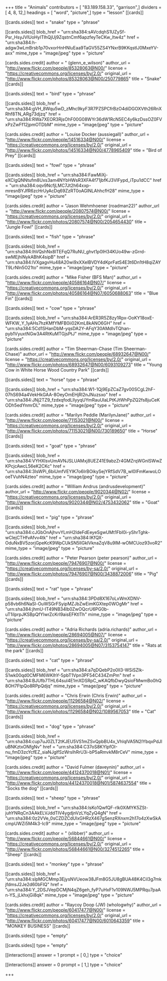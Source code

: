 +++
title = "Animals"
contributors = [ "83.189.158.33", "garrison",]
dividers = [ 4, 8, 12,]
headings = [ "word", "picture",]
type = "lesson"
[[cards]]

[[cards.sides]]
text = "snake"
type = "phrase"

[[cards.sides]]
blob_href = "urn:sha384:sAVcdqhS1UZySf-Psr_HsyJVlUoHylTlhQjUj9ZqstnCmf6apzfeyTeCKw_ltw4z"
href = "urn:sha384:h-adgw3wLmBrsb1p70vxorHnHNluEaa9TaGV55ZS4YNxrB9KKqstlJ0MxeYV-axx"
mime_type = "image/jpeg"
type = "picture"

[cards.sides.credit]
author = " (glenn_e_wilson)"
author_url = "http://www.flickr.com/people/85328063@N00/"
license = "https://creativecommons.org/licenses/by/2.0/"
original_url = "http://www.flickr.com/photos/85328063@N00/250779865"
title = "Snake"
[[cards]]

[[cards.sides]]
text = "bird"
type = "phrase"

[[cards.sides]]
blob_href = "urn:sha384:gVH_8Wqu5wD_zMhc9kyF3R7PZSPCfrBzO4diDGOXVth26RnXRhf8TN_ARg73djzq"
href = "urn:sha384:RWa7XEOR3RjsOhF00G08WYr36dW1RcN5EC4y6kzDssOZ0FVxPzZwFf12jpmOTDbM"
mime_type = "image/jpeg"
type = "picture"

[cards.sides.credit]
author = "Louise Docker (aussiegall)"
author_url = "http://www.flickr.com/people/14516334@N00/"
license = "https://creativecommons.org/licenses/by/2.0/"
original_url = "http://www.flickr.com/photos/14516334@N00/4778965409"
title = "Bird of Prey"
[[cards]]

[[cards.sides]]
text = "fowl"
type = "phrase"

[[cards.sides]]
blob_href = "urn:sha384:FawMiXj-eXClgQNNtufm8Uxs3am4NYbHWsR3XFA4f71jbfKJ3VIFypd_iTpu1dCC"
href = "urn:sha384:oqv9NcfjLMC7Jt2h64xxp-mresnBYJfR6zcHrUyAcDq69ZzRT0oAGlNLAhhcfH28"
mime_type = "image/jpeg"
type = "picture"

[cards.sides.credit]
author = "Jason Wehmhoener (roadman22)"
author_url = "http://www.flickr.com/people/20807574@N00/"
license = "https://creativecommons.org/licenses/by/2.0/"
original_url = "http://www.flickr.com/photos/20807574@N00/2054654430"
title = "Jungle Fowl"
[[cards]]

[[cards.sides]]
text = "fish"
type = "phrase"

[[cards.sides]]
blob_href = "urn:sha384:lhVQshNx8lTEFqQ7RuNU_ghvt1p0lH34KUo49w-zGrrd-swMEjhiNykABhK4sipB"
href = "urn:sha384:lVXgagvHu48A20wi9xXXelBVDY4dKprFatS4E3t6Dn1tH8qiZAYT9LrNln5O21to"
mime_type = "image/jpeg"
type = "picture"

[cards.sides.credit]
author = "Mike Fisher (BFS Man)"
author_url = "http://www.flickr.com/people/40586164@N07/"
license = "https://creativecommons.org/licenses/by/2.0/"
original_url = "http://www.flickr.com/photos/40586164@N07/6050688063"
title = "Blue Fin"
[[cards]]

[[cards.sides]]
text = "cow"
type = "phrase"

[[cards.sides]]
blob_href = "urn:sha384:ArER3R5Z8zy1Rpx-OoKY18oxE-WFKW_Y_1yAHs7hzKMfYMFB0ii02KmL8kANO6GH"
href = "urn:sha384:5Cd1SHanDbM-yqsDA2Y-AFqY30AMdIvTQhan-pyb1VyuxtNGw3A4RtKuMTGjsPtJ"
mime_type = "image/jpeg"
type = "picture"

[cards.sides.credit]
author = "Tim Sheerman-Chase (Tim Sheerman-Chase)"
author_url = "http://www.flickr.com/people/68932647@N00/"
license = "https://creativecommons.org/licenses/by/2.0/"
original_url = "http://www.flickr.com/photos/68932647@N00/6093109273"
title = "Young Cow in White Horse Wood Country Park"
[[cards]]

[[cards.sides]]
text = "horse"
type = "phrase"

[[cards.sides]]
blob_href = "urn:sha384:W1-1Qj9EpZCaZ7gv00SCgL2hF-07hS694a4VekHkGAA-8OeyOmEHjRl2nJNuzsxo"
href = "urn:sha384:JNj2TZ9_fzdxqfodLllyyqUYmRauUlaLPtKJtWhPpZQ2fs8juCeKODh5edYnmrDL"
mime_type = "image/jpeg"
type = "picture"

[cards.sides.credit]
author = "Marilyn Peddle (MarilynJane)"
author_url = "http://www.flickr.com/people/71153021@N00/"
license = "https://creativecommons.org/licenses/by/2.0/"
original_url = "http://www.flickr.com/photos/71153021@N00/730189650"
title = "Horse"
[[cards]]

[[cards.sides]]
text = "goat"
type = "phrase"

[[cards.sides]]
blob_href = "urn:sha384:VYHXlsvUmAVNJSLUAMxj8UEZ41E9abzZr4GMZrqWGnlSWwZKPcjcAwcL56eK2CKc"
href = "urn:sha384:3IsWPi_6biUmfVEYIK7o6IrBOikySejYRfSdV7B_wl0IFmKwwoLOoeTVuhN4zteo"
mime_type = "image/jpeg"
type = "picture"

[cards.sides.credit]
author = "William Andrus (andrusdevelopment)"
author_url = "http://www.flickr.com/people/9020344@N02/"
license = "https://creativecommons.org/licenses/by/2.0/"
original_url = "http://www.flickr.com/photos/9020344@N02/4753432062"
title = "Goat"
[[cards]]

[[cards.sides]]
text = "pig"
type = "phrase"

[[cards.sides]]
blob_href = "urn:sha384:cJGbOnAjhvvYLmH2IdeFdEeyeSgwUMt1FbI0i-yShrTghk-wClejCTHfvAfvv4tk"
href = "urn:sha384:IKfQX-OduNxBV5zorjGpeKcK9WpCUkSN5IlGklVknaZqV8u9lM-wOMCUoz93voR2"
mime_type = "image/jpeg"
type = "picture"

[cards.sides.credit]
author = "Peter Pearson (peter pearson)"
author_url = "http://www.flickr.com/people/79476907@N00/"
license = "https://creativecommons.org/licenses/by-sa/2.0/"
original_url = "http://www.flickr.com/photos/79476907@N00/3438872006"
title = "Pig"
[[cards]]

[[cards.sides]]
text = "rat"
type = "phrase"

[[cards.sides]]
blob_href = "urn:sha384:3PDd8X167oLxWmXDNV-p58vb6h6NaSl-OuWSGrFSyipMZJbZwEimKGXtep0WOgMr"
href = "urn:sha384:jhmU-IT49NB34lb0ZwOQcrU6PG0b-uT1iIprpJKSBpQfYlwrZcKrI9aisEFKtlTh"
mime_type = "image/jpeg"
type = "picture"

[cards.sides.credit]
author = "Adria Richards (adria.richards)"
author_url = "http://www.flickr.com/people/28694005@N07/"
license = "https://creativecommons.org/licenses/by-sa/2.0/"
original_url = "http://www.flickr.com/photos/28694005@N07/3153754147"
title = "Rats at the park"
[[cards]]

[[cards.sides]]
text = "cat"
type = "phrase"

[[cards.sides]]
blob_href = "urn:sha384:a7qDQebP2o0Il3-WSiSZIk-S1wk00qd0CMFM6WKlhY-5pbT1Vpn3PF54C434ZmPm"
href = "urn:sha384:BJUfb7THL64sul4E1mXDSRpC_wKAQfbDwyQsioFMwmBo0hQ8OH7FtpQo8RPpQdjq"
mime_type = "image/jpeg"
type = "picture"

[cards.sides.credit]
author = "Chris Erwin (Chris Erwin)"
author_url = "http://www.flickr.com/people/11296584@N02/"
license = "https://creativecommons.org/licenses/by/2.0/"
original_url = "http://www.flickr.com/photos/11296584@N02/1089567053"
title = "Cat"
[[cards]]

[[cards.sides]]
text = "dog"
type = "phrase"

[[cards.sides]]
blob_href = "urn:sha384:cup7uJ0ZLT2tKJEU5VS1mZSvQpbBU4x_VhlqlVA5N2lYbqxPdJluBNKztxONfgNv"
href = "urn:sha384:C37oS8KYlpfOI-nu_fmD3zcYcfEZ_siaNJglfSzWrslhRrU3i-bP5aRmvkM8rCeV"
mime_type = "image/jpeg"
type = "picture"

[cards.sides.credit]
author = "David Fulmer (daveynin)"
author_url = "http://www.flickr.com/people/44124370018@N01/"
license = "https://creativecommons.org/licenses/by/2.0/"
original_url = "http://www.flickr.com/photos/44124370018@N01/5874637554"
title = "Socks the dog"
[[cards]]

[[cards.sides]]
text = "sheep"
type = "phrase"

[[cards.sides]]
blob_href = "urn:sha384:lsKo1QwfQF-rlk0XiMYK5ZSt-juhYNRqCn3AAkELVJddTIV4ygdjnVzLYqZyQ4gN"
href = "urn:sha384:0z2VVe_0sCZDZCdUlxGHRzX467gSenzRXnxm2h17o4zXwSkAcmpUWZi5M4k3-Ic9"
mime_type = "image/jpeg"
type = "picture"

[cards.sides.credit]
author = " (xlibber)"
author_url = "http://www.flickr.com/people/56844661@N00/"
license = "https://creativecommons.org/licenses/by/2.0/"
original_url = "http://www.flickr.com/photos/56844661@N00/3274512265"
title = "Sheep"
[[cards]]

[[cards.sides]]
text = "monkey"
type = "phrase"

[[cards.sides]]
blob_href = "urn:sha384:slpMGCMmp3EjysNVUeow38JFm8G5JU8gBUA48K4Cil3g7mkjfdmsJ2Je2d60bFIQ"
href = "urn:sha384:Y_2DSJVepDCMjN4qZ6geh_fyP7uHxF1v109NWJ5MPRqu7paAn-YS_jLkhxjGi8qk"
mime_type = "image/jpeg"
type = "picture"

[cards.sides.credit]
author = "Raycoy  Doop (JW) (whologwhy)"
author_url = "http://www.flickr.com/people/60417477@N00/"
license = "https://creativecommons.org/licenses/by/2.0/"
original_url = "http://www.flickr.com/photos/60417477@N00/6010643359"
title = "MONKEY BUSINESS"
[[cards]]

[[cards.sides]]
type = "empty"

[[cards.sides]]
type = "empty"

[[interactions]]
answer = 1
prompt = [ 0,]
type = "choice"

[[interactions]]
answer = 0
prompt = [ 1,]
type = "choice"

+++
